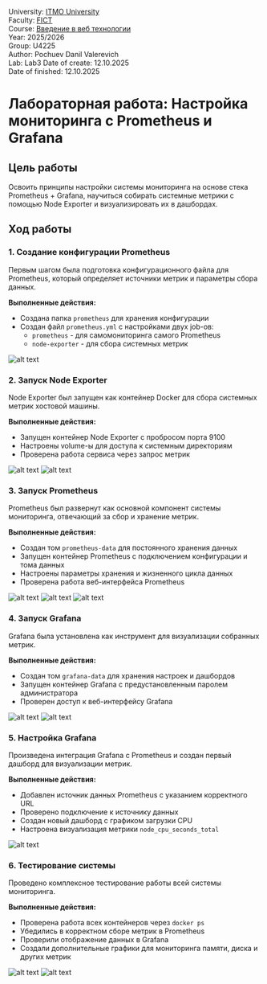 University: [ITMO University](https://itmo.ru/ru/)  
Faculty: [FICT](https://fict.itmo.ru)  
Course: [Введение в веб технологии](https://itmo-ict-faculty.github.io/introduction-in-web-tech/)  
Year: 2025/2026  
Group: U4225  
Author: Pochuev Danil Valerevich  
Lab: Lab3
Date of create: 12.10.2025  
Date of finished: 12.10.2025

# Лабораторная работа: Настройка мониторинга с Prometheus и Grafana

## Цель работы
Освоить принципы настройки системы мониторинга на основе стека Prometheus + Grafana, научиться собирать системные метрики с помощью Node Exporter и визуализировать их в дашбордах.

## Ход работы

### 1. Создание конфигурации Prometheus

Первым шагом была подготовка конфигурационного файла для Prometheus, который определяет источники метрик и параметры сбора данных.

**Выполненные действия:**
- Создана папка `prometheus` для хранения конфигурации
- Создан файл `prometheus.yml` с настройками двух job-ов:
  - `prometheus` - для самомониторинга самого Prometheus
  - `node-exporter` - для сбора системных метрик

![alt text](image.png)

### 2. Запуск Node Exporter

Node Exporter был запущен как контейнер Docker для сбора системных метрик хостовой машины.

**Выполненные действия:**
- Запущен контейнер Node Exporter с пробросом порта 9100
- Настроены volume-ы для доступа к системным директориям
- Проверена работа сервиса через запрос метрик

![alt text](image-1.png)
![alt text](image-4.png)

### 3. Запуск Prometheus

Prometheus был развернут как основной компонент системы мониторинга, отвечающий за сбор и хранение метрик.

**Выполненные действия:**
- Создан том `prometheus-data` для постоянного хранения данных
- Запущен контейнер Prometheus с подключением конфигурации и тома данных
- Настроены параметры хранения и жизненного цикла данных
- Проверена работа веб-интерфейса Prometheus

![alt text](image-2.png)
![alt text](image-3.png)
![alt text](image-10.png)

### 4. Запуск Grafana

Grafana была установлена как инструмент для визуализации собранных метрик.

**Выполненные действия:**
- Создан том `grafana-data` для хранения настроек и дашбордов
- Запущен контейнер Grafana с предустановленным паролем администратора
- Проверен доступ к веб-интерфейсу Grafana

![alt text](image-6.png)
![alt text](image-5.png)

### 5. Настройка Grafana

Произведена интеграция Grafana с Prometheus и создан первый дашборд для визуализации метрик.

**Выполненные действия:**
- Добавлен источник данных Prometheus с указанием корректного URL
- Проверено подключение к источнику данных
- Создан новый дашборд с графиком загрузки CPU
- Настроена визуализация метрики `node_cpu_seconds_total`

![alt text](image-7.png)


### 6. Тестирование системы

Проведено комплексное тестирование работы всей системы мониторинга.

**Выполненные действия:**
- Проверена работа всех контейнеров через `docker ps`
- Убедились в корректном сборе метрик в Prometheus
- Проверили отображение данных в Grafana
- Создали дополнительные графики для мониторинга памяти, диска и других метрик

![alt text](image-9.png)
![alt text](image-8.png)
